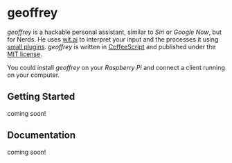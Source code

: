 # geoffrey

*geoffrey* is a hackable personal assistant, similar to *Siri* or *Google Now*, but for Nerds. He uses [wit.ai](https://wit.ai) to interpret your input and the processes it using [small plugins](https://github.com/derhuerst/.geoffrey). *geoffrey* is written in [CoffeeScript](http://coffeescript.org) and published under the [MIT license](./blob/master/LICENSE.md).

You could install *geoffrey* on your *Raspberry Pi* and connect a client running on your computer.

## Getting Started

coming soon!

## Documentation

coming soon!
